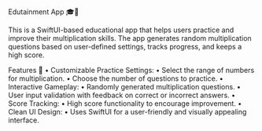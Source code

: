Edutainment App 🎓📱

This is a SwiftUI-based educational app that helps users practice and improve their multiplication skills. The app generates random multiplication questions based on user-defined settings, tracks progress, and keeps a high score.

Features 🌟
	•	Customizable Practice Settings:
	•	Select the range of numbers for multiplication.
	•	Choose the number of questions to practice.
	•	Interactive Gameplay:
	•	Randomly generated multiplication questions.
	•	User input validation with feedback on correct or incorrect answers.
	•	Score Tracking:
	•	High score functionality to encourage improvement.
	•	Clean UI Design:
	•	Uses SwiftUI for a user-friendly and visually appealing interface.
